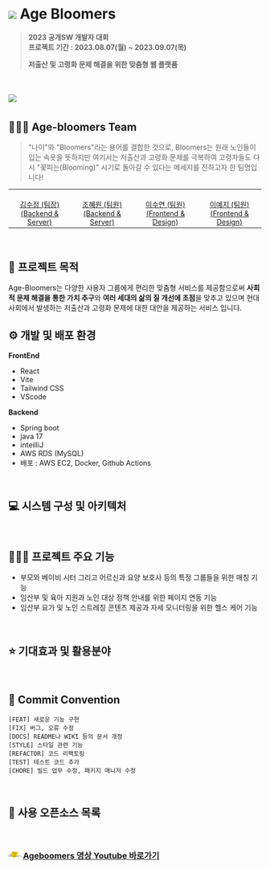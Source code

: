 # <img width=25px src="https://github.com/AgeBloomers/.github/assets/65272297/08f61200-1744-4597-88bc-5773833ae1db"> Age Bloomers


> **2023 공개SW 개발자 대회** <br/>
> **프로젝트 기간 : 2023.08.07(월) ~ 2023.09.07(목)**
> 
> **저출산 및 고령화 문제 해결을 위한 맞춤형 웹 플랫폼**

# <img width=600px src="https://github.com/AgeBloomers/.github/assets/65272297/f924d045-9f5b-4edb-8642-61f1ef1d6d11">


## 🧑🏻‍💻 Age-bloomers Team
> "나이"와 "Bloomers"라는 용어를 결합한 것으로, Bloomers는 원래 노인들이 입는 속옷을 뜻하지만 여기서는 저출산과 고령화 문제를 극복하여 고령자들도 다시 "꽃피는(Blooming)" 시기로 돌아갈 수 있다는 메세지를 전하고자 한 팀명입니다!

<table>
  <tr>
    <td align="center"><a href="https://github.com/iamsoojung"><img src="https://github.com/AgeBloomers/.github/assets/65272297/9c07a41c-0d21-4f43-b0c8-41206b2ece3e" width="200px;" alt=""/><br />김수정 (팀장)<br />(Backend & Server)</td>
    <td align="center"><a href="https://github.com/jhw296"><img src="https://github.com/AgeBloomers/.github/assets/65272297/9c07a41c-0d21-4f43-b0c8-41206b2ece3e" width="200px;" alt=""/><br />조혜원 (팀원)<br />(Backend & Server)</td>
    <td align="center"><a href="https://github.com/leeluse"><img src="https://github.com/AgeBloomers/.github/assets/65272297/9c07a41c-0d21-4f43-b0c8-41206b2ece3e" width="200px;" alt=""/><br />이수연 (팀원)<br />(Frontend & Design)</td>
    <td align="center"><a href="https://github.com/TofuMango"><img src="https://github.com/AgeBloomers/.github/assets/65272297/14f35b8d-a482-44b4-8bfa-277dfd06f01f" width="200px;" alt=""/><br />이예지 (팀원)<br />(Frontend & Design)</td>
  </tr>
</table>
<br>

## 🌱 프로젝트 목적
Age-Bloomers는 다양한 사용자 그룹에게 편리한 맞춤형 서비스를 제공함으로써 **사회적 문제 해결을 통한 가치 추구**와 **여러 세대의 삶의 질 개선에 초점**을 맞추고 있으며 현대 사회에서 발생하는 저출산과 고령화 문제에 대한 대안을 제공하는 서비스 입니다.<br>

## ⚙️ 개발 및 배포 환경
**FrontEnd**
- React
- Vite
- Tailwind CSS
- VScode

**Backend**
- Spring boot
- java 17
- inteilliJ
- AWS RDS (MySQL)
- 배포 : AWS EC2, Docker, Github Actions

<br>

## 💻 시스템 구성 및 아키텍처

<br>

## 🧑🏻‍💻 프로젝트 주요 기능
- 부모와 베이비 시터 그리고 어르신과 요양 보호사 등의 특정 그룹들을 위한 매칭 기능
- 임산부 및 육아 지원과 노인 대상 정책 안내를 위한 페이지 연동 기능
- 임산부 요가 및 노인 스트레칭 콘텐츠 제공과 자세 모니터링을 위한 헬스 케어 기능
<br>

## ⭐ 기대효과 및 활용분야

<br>

## 📌 Commit Convention
```
[FEAT] 새로운 기능 구현
[FIX] 버그, 오류 수정
[DOCS] README나 WIKI 등의 문서 개정
[STYLE] 스타일 관련 기능
[REFACTOR] 코드 리팩토링
[TEST] 테스트 코드 추가
[CHORE] 빌드 업무 수정, 패키지 매니저 수정
```
<br>

## 📌 사용 오픈소스 목록

<br>

### <img width=25px src="../img/logo_square.png"> [Ageboomers 영상 Youtube 바로가기](링크)
